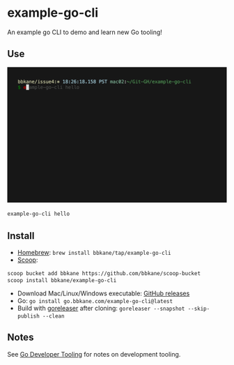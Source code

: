 # example-go-cli

An example go CLI to demo and learn new Go tooling!

## Use

![./demo.gif](./demo.gif)

```bash
example-go-cli hello
```

## Install

- [Homebrew](https://brew.sh/): `brew install bbkane/tap/example-go-cli`
- [Scoop](https://scoop.sh/):

```
scoop bucket add bbkane https://github.com/bbkane/scoop-bucket
scoop install bbkane/example-go-cli
```

- Download Mac/Linux/Windows executable: [GitHub releases](https://github.com/bbkane/example-go-cli/releases)
- Go: `go install go.bbkane.com/example-go-cli@latest`
- Build with [goreleaser](https://goreleaser.com/) after cloning: `goreleaser --snapshot --skip-publish --clean`

## Notes

See [Go Developer Tooling](https://www.bbkane.com/blog/go-developer-tooling/) for notes on development tooling.